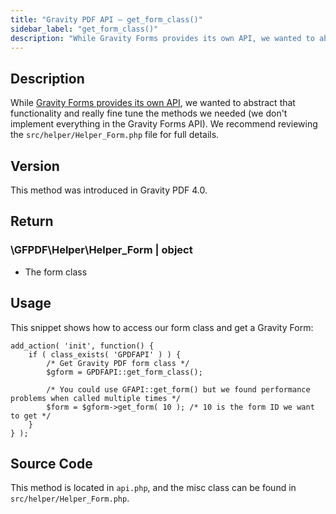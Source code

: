 ```yaml
---
title: "Gravity PDF API – get_form_class()"
sidebar_label: "get_form_class()"
description: "While Gravity Forms provides its own API, we wanted to abstract that functionality and really fine tune the methods we needed."
---
```


## Description

While [Gravity Forms provides its own API](https://docs.gravityforms.com/api-functions/), we wanted to abstract that functionality and really fine tune the methods we needed (we don't implement everything in the Gravity Forms API). We recommend reviewing the `src/helper/Helper_Form.php` file for full details.

## Version

This method was introduced in Gravity PDF 4.0.

## Return

### \\GFPDF\\Helper\\Helper\_Form \| object
* The form class

## Usage

This snippet shows how to access our form class and get a Gravity Form:

```
add_action( 'init', function() {
    if ( class_exists( 'GPDFAPI' ) ) {
        /* Get Gravity PDF form class */
        $gform = GPDFAPI::get_form_class();

        /* You could use GFAPI::get_form() but we found performance problems when called multiple times */
        $form = $gform->get_form( 10 ); /* 10 is the form ID we want to get */
    }
} );
```

## Source Code

This method is located in `api.php`, and the misc class can be found in `src/helper/Helper_Form.php`.
